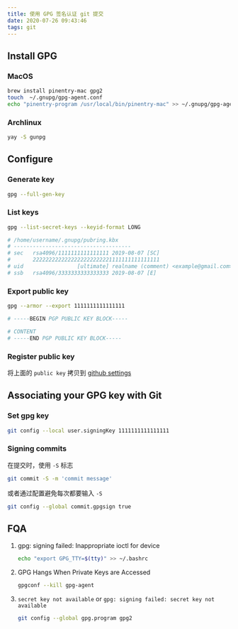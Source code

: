 ```yaml
---
title: 使用 GPG 签名认证 git 提交
date: 2020-07-26 09:43:46
tags: git
---
```


## Install GPG

### MacOS

``` bash
brew install pinentry-mac gpg2
touch  ~/.gnupg/gpg-agent.conf
echo "pinentry-program /usr/local/bin/pinentry-mac" >> ~/.gnupg/gpg-agent.conf
```

### Archlinux

``` bash
yay -S gunpg
```

## Configure

### Generate key

``` bash
gpg --full-gen-key
```

### List keys

``` bash
gpg --list-secret-keys --keyid-format LONG

# /home/username/.gnupg/pubring.kbx
# -------------------------------------
# sec   rsa4096/1111111111111111 2019-08-07 [SC]
#       2222222222222222222222221111111111111111
# uid                 [ultimate] realname (comment) <example@gmail.com>
# ssb   rsa4096/3333333333333333 2019-08-07 [E]
```

### Export public key

``` bash
gpg --armor --export 1111111111111111

# -----BEGIN PGP PUBLIC KEY BLOCK-----

# CONTENT
# -----END PGP PUBLIC KEY BLOCK-----
```

### Register public key

将上面的 `public key` 拷贝到 [github settings](https://github.com/settings/keys)

## Associating your GPG key with Git

### Set gpg key

``` bash
git config --local user.signingKey 1111111111111111
```

### Signing commits

在提交时，使用 `-S` 标志

``` bash
git commit -S -m 'commit message'
```

或者通过配置避免每次都要输入 `-S`

``` bash
git config --global commit.gpgsign true
```

## FQA

1. gpg: signing failed: Inappropriate ioctl for device

    ``` bash
    echo "export GPG_TTY=$(tty)" >> ~/.bashrc
    ```

1. GPG Hangs When Private Keys are Accessed

    ``` bash
    gpgconf --kill gpg-agent
    ```

1. `secret key not available` or `gpg: signing failed: secret key not available`

    ``` bash
    git config --global gpg.program gpg2
    ```
